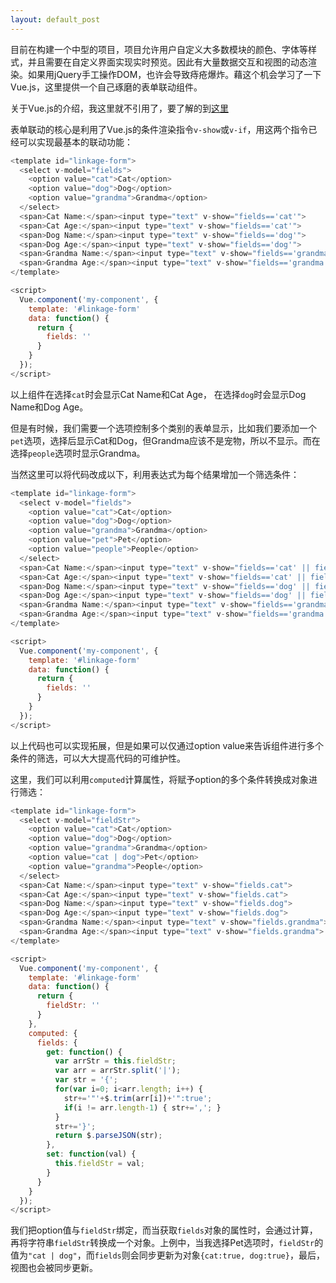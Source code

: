 ```yaml
---
layout: default_post
---
```


目前在构建一个中型的项目，项目允许用户自定义大多数模块的颜色、字体等样式，并且需要在自定义界面实现实时预览。因此有大量数据交互和视图的动态渲染。如果用jQuery手工操作DOM，也许会导致痔疮爆炸。藉这个机会学习了一下Vue.js，这里提供一个自己琢磨的表单联动组件。

关于Vue.js的介绍，我这里就不引用了，要了解的到[这里](https://vuejs.org.cn/)

表单联动的核心是利用了Vue.js的条件渲染指令`v-show`或`v-if`，用这两个指令已经可以实现最基本的联动功能：

```javascript
<template id="linkage-form">
  <select v-model="fields">
    <option value="cat">Cat</option>
    <option value="dog">Dog</option>
    <option value="grandma">Grandma</option>
  </select>
  <span>Cat Name:</span><input type="text" v-show="fields=='cat'">
  <span>Cat Age:</span><input type="text" v-show="fields=='cat'">
  <span>Dog Name:</span><input type="text" v-show="fields=='dog'">
  <span>Dog Age:</span><input type="text" v-show="fields=='dog'">
  <span>Grandma Name:</span><input type="text" v-show="fields=='grandma'">
  <span>Grandma Age:</span><input type="text" v-show="fields=='grandma'">
</template>

<script>
  Vue.component('my-component', {
    template: '#linkage-form'
    data: function() {
      return {
        fields: ''
      }
    }
  });
</script>
```

以上组件在选择`cat`时会显示Cat Name和Cat Age， 在选择`dog`时会显示Dog Name和Dog Age。

但是有时候，我们需要一个选项控制多个类别的表单显示，比如我们要添加一个`pet`选项，选择后显示Cat和Dog，但Grandma应该不是宠物，所以不显示。而在选择`people`选项时显示Grandma。

当然这里可以将代码改成以下，利用表达式为每个结果增加一个筛选条件：

```javascript
<template id="linkage-form">
  <select v-model="fields">
    <option value="cat">Cat</option>
    <option value="dog">Dog</option>
    <option value="grandma">Grandma</option>
    <option value="pet">Pet</option>
    <option value="people">People</option>
  </select>
  <span>Cat Name:</span><input type="text" v-show="fields=='cat' || fields=='pet'">
  <span>Cat Age:</span><input type="text" v-show="fields=='cat' || fields=='pet'">
  <span>Dog Name:</span><input type="text" v-show="fields=='dog' || fields=='pet'">
  <span>Dog Age:</span><input type="text" v-show="fields=='dog' || fields=='pet'">
  <span>Grandma Name:</span><input type="text" v-show="fields=='grandma' || fields=='people'">
  <span>Grandma Age:</span><input type="text" v-show="fields=='grandma' || fields=='people'">
</template>

<script>
  Vue.component('my-component', {
    template: '#linkage-form'
    data: function() {
      return {
        fields: ''
      }
    }
  });
</script>
```

以上代码也可以实现拓展，但是如果可以仅通过option value来告诉组件进行多个条件的筛选，可以大大提高代码的可维护性。

这里，我们可以利用`computed`计算属性，将赋予option的多个条件转换成对象进行筛选：

```javascript
<template id="linkage-form">
  <select v-model="fieldStr">
    <option value="cat">Cat</option>
    <option value="dog">Dog</option>
    <option value="grandma">Grandma</option>
    <option value="cat | dog">Pet</option>
    <option value="grandma">People</option>
  </select>
  <span>Cat Name:</span><input type="text" v-show="fields.cat">
  <span>Cat Age:</span><input type="text" v-show="fields.cat">
  <span>Dog Name:</span><input type="text" v-show="fields.dog">
  <span>Dog Age:</span><input type="text" v-show="fields.dog">
  <span>Grandma Name:</span><input type="text" v-show="fields.grandma">
  <span>Grandma Age:</span><input type="text" v-show="fields.grandma">
</template>

<script>
  Vue.component('my-component', {
    template: '#linkage-form'
    data: function() {
      return {
        fieldStr: ''
      }
    },
    computed: {
      fields: {
        get: function() {
          var arrStr = this.fieldStr;
          var arr = arrStr.split('|');
          var str = '{';
          for(var i=0; i<arr.length; i++) {
            str+='"'+$.trim(arr[i])+'":true';
            if(i != arr.length-1) { str+=','; }
          }
          str+='}';
          return $.parseJSON(str);
        },
        set: function(val) {
          this.fieldStr = val;
        }
      }
    }
  });
</script>
```

我们把option值与`fieldStr`绑定，而当获取`fields`对象的属性时，会通过计算，再将字符串`fieldStr`转换成一个对象。上例中，当我选择Pet选项时，`fieldStr`的值为`"cat | dog"`，而`fields`则会同步更新为对象`{cat:true, dog:true}`，最后，视图也会被同步更新。